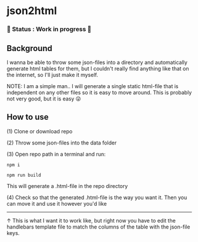 # json2html

### :small_red_triangle: Status : Work in progress :running:

## Background

I wanna be able to throw some json-files into a directory and automatically generate html tables for them, but I couldn't really find anything like that on the internet, so I'll just make it myself.

NOTE: I am a simple man.. I will generate a single static html-file that is independent on any other files so it is easy to move around. This is probably not very good, but it is easy :stuck_out_tongue_winking_eye:

## How to use
(1) Clone or download repo

(2) Throw some json-files into the data folder

(3) Open repo path in a terminal and run:
```text 
npm i
```
```text
npm run build 
```
This will generate a .html-file in the repo directory

(4) Check so that the generated .html-file is the way you want it. Then you can move it and use it however you'd like

---
&#8593;
This is what I want it to work like, but right now you have to edit the handlebars template file to match the columns of the table with the json-file keys.
